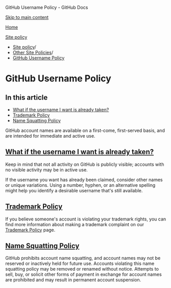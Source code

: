 GitHub Username Policy - GitHub Docs

[Skip to main content](#main-content)

[Home](/en)

[Site policy](/en/site-policy)

* [Site policy](/en/site-policy)/
* [Other Site Policies](/en/site-policy/other-site-policies)/
* [GitHub Username Policy](/en/site-policy/other-site-policies/github-username-policy)

GitHub Username Policy
==========

In this article
----------

* [What if the username I want is already taken?](#what-if-the-username-i-want-is-already-taken)
* [Trademark Policy](#trademark-policy)
* [Name Squatting Policy](#name-squatting-policy)

GitHub account names are available on a first-come, first-served basis, and are intended for immediate and active use.

[What if the username I want is already taken?](#what-if-the-username-i-want-is-already-taken)
----------

Keep in mind that not all activity on GitHub is publicly visible; accounts with no visible activity may be in active use.

If the username you want has already been claimed, consider other names or unique variations. Using a number, hyphen, or an alternative spelling might help you identify a desirable username that's still available.

[Trademark Policy](#trademark-policy)
----------

If you believe someone's account is violating your trademark rights, you can find more information about making a trademark complaint on our [Trademark Policy](/en/site-policy/content-removal-policies/github-trademark-policy) page.

[Name Squatting Policy](#name-squatting-policy)
----------

GitHub prohibits account name squatting, and account names may not be reserved or inactively held for future use. Accounts violating this name squatting policy may be removed or renamed without notice. Attempts to sell, buy, or solicit other forms of payment in exchange for account names are prohibited and may result in permanent account suspension.
